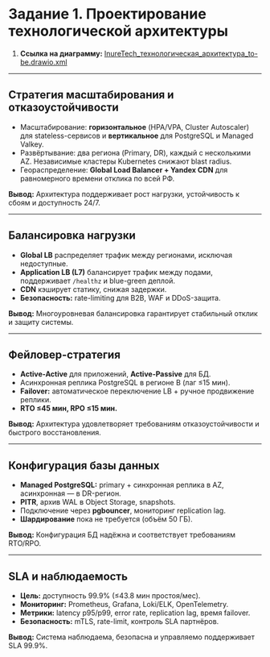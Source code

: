 # Задание 1. Проектирование технологической архитектуры

1. **Ссылка на диаграмму:** [InureTech_технологическая_архитектура_to-be.drawio.xml](./InureTech_технологическая_архитектура_to-be.drawio.png)

---

## Стратегия масштабирования и отказоустойчивости

- Масштабирование: **горизонтальное** (HPA/VPA, Cluster Autoscaler) для stateless-сервисов и **вертикальное** для PostgreSQL и Managed Valkey.  
- Развёртывание: два региона (Primary, DR), каждый с несколькими AZ. Независимые кластеры Kubernetes снижают blast radius.  
- Геораспределение: **Global Load Balancer + Yandex CDN** для равномерного времени отклика по всей РФ.  

**Вывод:** Архитектура поддерживает рост нагрузки, устойчивость к сбоям и доступность 24/7.

---

## Балансировка нагрузки

- **Global LB** распределяет трафик между регионами, исключая недоступные.  
- **Application LB (L7)** балансирует трафик между подами, поддерживает `/healthz` и blue-green деплой.  
- **CDN** кэширует статику, снижая задержки.  
- **Безопасность:** rate-limiting для B2B, WAF и DDoS-защита.  

**Вывод:** Многоуровневая балансировка гарантирует стабильный отклик и защиту системы.

---

## Фейловер-стратегия

- **Active-Active** для приложений, **Active-Passive** для БД.  
- Асинхронная реплика PostgreSQL в регионе B (лаг ≤15 мин).  
- **Failover:** автоматическое переключение LB + ручное продвижение реплики.  
- **RTO ≤45 мин, RPO ≤15 мин.**  

**Вывод:** Архитектура удовлетворяет требованиям отказоустойчивости и быстрого восстановления.

---

## Конфигурация базы данных

- **Managed PostgreSQL:** primary + синхронная реплика в AZ, асинхронная — в DR-регион.  
- **PITR**, архив WAL в Object Storage, snapshots.  
- Подключение через **pgbouncer**, мониторинг replication lag.  
- **Шардирование** пока не требуется (объём 50 ГБ).  

**Вывод:** Конфигурация БД надёжна и соответствует требованиям RTO/RPO.

---

## SLA и наблюдаемость

- **Цель:** доступность 99.9% (≤43.8 мин простоя/мес).  
- **Мониторинг:** Prometheus, Grafana, Loki/ELK, OpenTelemetry.  
- **Метрики:** latency p95/p99, error rate, replication lag, время failover.  
- **Безопасность:** mTLS, rate-limit, контроль SLA партнёров.  

**Вывод:** Система наблюдаема, безопасна и управляемо поддерживает SLA 99.9%.
